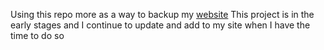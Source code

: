 Using this repo more as a way to backup my [website](https://ericwoulds.ca/)
This project is in the early stages and I continue to update and add to my site when I have the time to do so 
